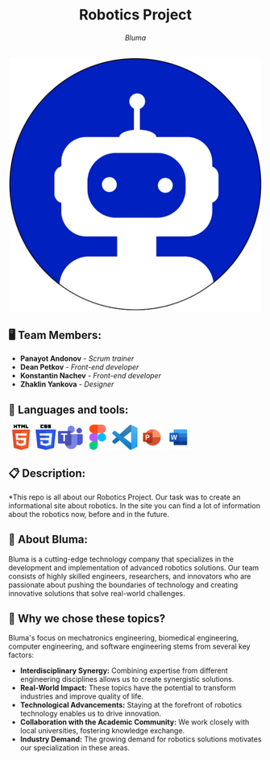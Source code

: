<h1 align="center">Robotics Project</h1>
<h6 align="center">Bluma</h6>
<p align="center">
<img src="site/images/home page/logo.png" width="500px">
</p>


## 🖥 Team Members:
* **Panayot Andonov** - *Scrum trainer* 
* **Dean Petkov** - *Front-end developer* 
* **Konstantin Nachev** - *Front-end developer* 
* **Zhaklin Yankova** - *Designer* 


## 🚀 Languages and tools:
<p align="left"> 
        <img src="./assets/html.png" width="50px" height="50px"> 
        <img src="./assets/css.png" width="40px" height="50px"> 
        <img src="./assets/teams.png" width="50px" height="50px"> 
        <img src="./assets/figma.png" width="50px" height="50px"> 
        <img src="./assets/vscode.png" width="50px" height="50px"> 
        <img src="./assets/powerpoint.png" width="50px" height="50px"> 
        <img src="./assets/word.png" width="50px" height="50px"> 
       
## 📋 Description:
    

*This repo is all about our Robotics Project. Our task was to create an informational site
about robotics. In the site you can find a lot of information about the robotics now, before
and in the future.

## 🤖 About Bluma:

<p>Bluma is a cutting-edge technology company that specializes in the development and implementation of advanced robotics solutions. Our team consists of highly skilled engineers, researchers, and innovators who are passionate about pushing the boundaries of technology and creating innovative solutions that solve real-world challenges.</p>

     
## 🤔 Why we chose these topics?
 
<p>Bluma's focus on mechatronics engineering, biomedical engineering, computer engineering, and software engineering stems from several key factors:</p>

<ul>
  <li><strong>Interdisciplinary Synergy:</strong> Combining expertise from different engineering disciplines allows us to create synergistic solutions.</li>
  <li><strong>Real-World Impact:</strong> These topics have the potential to transform industries and improve quality of life.</li>
  <li><strong>Technological Advancements:</strong> Staying at the forefront of robotics technology enables us to drive innovation.</li>
  <li><strong>Collaboration with the Academic Community:</strong> We work closely with local universities, fostering knowledge exchange.</li>
  <li><strong>Industry Demand:</strong> The growing demand for robotics solutions motivates our specialization in these areas.</li>
</ul>
